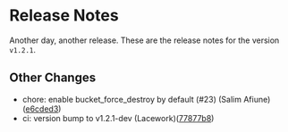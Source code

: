 # Release Notes
Another day, another release. These are the release notes for the version `v1.2.1`.

## Other Changes
* chore: enable bucket_force_destroy by default (#23) (Salim Afiune)([e6cded3](https://github.com/lacework/terraform-aws-s3-data-export/commit/e6cded3a3e2bb46e9d317b1c8c5c6d6ae4c41ab2))
* ci: version bump to v1.2.1-dev (Lacework)([77877b8](https://github.com/lacework/terraform-aws-s3-data-export/commit/77877b8ce31e0074404b06e05c7cf7cdfff184cc))
